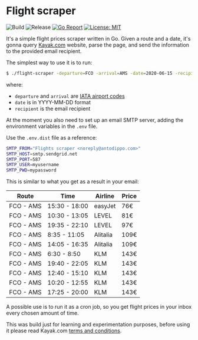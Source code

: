 # Flight scraper

![Build](https://github.com/antodippo/flight-scraper/workflows/Build/badge.svg?branch=master)
![Release](https://github.com/antodippo/flight-scraper/workflows/Release/badge.svg)
[![Go Report](https://goreportcard.com/badge/github.com/antodippo/flight-scraper)](https://goreportcard.com/report/github.com/antodippo/flight-scraper)
[![License: MIT](https://img.shields.io/badge/License-MIT-yellow.svg)](https://opensource.org/licenses/MIT)

It's a simple flight prices scraper written in Go. Given a route and a date, it's gonna query [Kayak.com](https://www.kayak.com) website, parse the page, and send the information to the provided email recipient.

The simplest way to use it is to run:

```bash
$ ./flight-scraper -departure=FCO -arrival=AMS -date=2020-06-15 -recipient=test@test.com
```

where: 

- `departure` and `arrival` are [IATA airport codes](https://en.wikipedia.org/wiki/IATA_airport_code)
- `date` is in YYYY-MM-DD format
- `recipient` is the email recipient

At the moment you also need to set up an email SMTP server, adding the environment variables in the `.env` file. 

Use the `.env.dist` file as a reference:

```bash
SMTP_FROM="Flights scraper <noreply@antodippo.com>"
SMTP_HOST=smtp.sendgrid.net
SMTP_PORT=587
SMTP_USER=myusername
SMTP_PWD=mypassword
```

This is similar to what you get as a result in your email:

| Route     | Time          | Airline  | Price |
| --------- | ------------- | -------- | ----- |
| FCO - AMS | 15:30 - 18:00 | easyJet  | 76€   |
| FCO - AMS | 10:30 - 13:05 | LEVEL    | 81€   |
| FCO - AMS | 19:35 - 22:10 | LEVEL    | 97€   |
| FCO - AMS | 8:35 - 11:05  | Alitalia | 109€  |
| FCO - AMS | 14:05 - 16:35 | Alitalia | 109€  |
| FCO - AMS | 6:30 - 8:50   | KLM      | 143€  |
| FCO - AMS | 19:40 - 22:05 | KLM      | 143€  |
| FCO - AMS | 12:40 - 15:10 | KLM      | 143€  |
| FCO - AMS | 10:20 - 12:55 | KLM      | 143€  |
| FCO - AMS | 17:25 - 20:00 | KLM      | 143€  |

A possible use is to run it as a cron job, so you get flight prices in your inbox every chosen amount of time.

This was build just for learning and experimentation purposes, before using it please read Kayak.com [terms and conditions](https://www.kayak.com/terms-of-use).